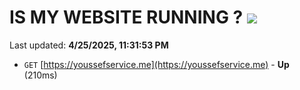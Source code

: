 # IS MY WEBSITE RUNNING ? [![](https://img.shields.io/static/v1?label=Sponsor&message=%E2%9D%A4&logo=GitHub&color=%23fe8e86)](https://github.com/sponsors/Youssef-Lehmam)

Last updated: **4/25/2025, 11:31:53 PM**

- `GET` [https://youssefservice.me](https://youssefservice.me) - **Up** (210ms)
